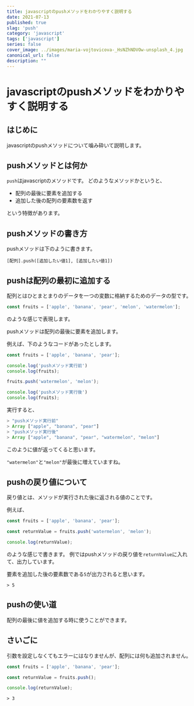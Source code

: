 ```yaml
---
title: javascriptのpushメソッドをわかりやすく説明する
date: 2021-07-13
published: true
slag: 'push'
category: 'javascript'
tags: ['javascript']
series: false
cover_image: ../images/maria-vojtovicova-_HsNZhNDVOw-unsplash_4.jpg
canonical_url: false
description: ""
---
```

# javascriptのpushメソッドをわかりやすく説明する
## はじめに
javascriptのpushメソッドについて噛み砕いて説明します。

## pushメソッドとは何か
`push`はjavascriptのメソッドです。
どのようなメソッドかというと、

* 配列の最後に要素を追加する
* 追加した後の配列の要素数を返す

という特徴があります。

## pushメソッドの書き方
pushメソッドは下のように書きます。

```
[配列].push([追加したい値1], [追加したい値1])
```


## pushは配列の最初に追加する

配列とはひとまとまりのデータを一つの変数に格納するためのデータの型です。

```js
const fruits = ['apple', 'banana', 'pear', 'melon', 'watermelon'];

```
のような感じで表現します。

pushメソッドは配列の最後に要素を追加します。

例えば、下のようなコードがあったとします。


```js
const fruits = ['apple', 'banana', 'pear'];

console.log('pushメソッド実行前')
console.log(fruits);

fruits.push('watermelon', 'melon');

console.log('pushメソッド実行後')
console.log(fruits);

```
実行すると、

```js
> "pushメソッド実行前"
> Array ["apple", "banana", "pear"]
> "pushメソッド実行後"
> Array ["apple", "banana", "pear", "watermelon", "melon"]
```
このように値が返ってくると思います。

`"watermelon"`と`"melon"`が最後に増えていますね。

## pushの戻り値について
戻り値とは、メソッドが実行された後に返される値のことです。

例えば、

```js
const fruits = ['apple', 'banana', 'pear'];

const returnValue = fruits.push('watermelon', 'melon');

console.log(returnValue);
```

のような感じで書きます。
例ではpushメソッドの戻り値を`returnValue`に入れて、出力しています。

要素を追加した後の要素数である`5`が出力されると思います。

```
> 5
```
## pushの使い道
配列の最後に値を追加する時に使うことができます。

## さいごに
引数を設定しなくてもエラーにはなりませんが、配列には何も追加されません。

```js
const fruits = ['apple', 'banana', 'pear'];

const returnValue = fruits.push();

console.log(returnValue);
```

```
> 3
```